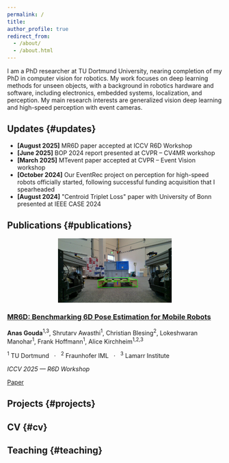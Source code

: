 ```yaml
---
permalink: /
title:
author_profile: true
redirect_from:
  - /about/
  - /about.html
---
```


I am a PhD researcher at TU Dortmund University, nearing completion of my PhD in computer vision for robotics. My work focuses on deep learning methods for unseen objects, with a background in robotics hardware and software, including electronics, embedded systems, localization, and perception. My main research interests are generalized vision deep learning and high-speed perception with event cameras.



## Updates {#updates}

<ul class="small">
<li><strong>[August 2025]</strong> MR6D paper accepted at ICCV R6D Workshop</li>
<li><strong>[June 2025]</strong> BOP 2024 report presented at CVPR – CV4MR workshop</li>
<li><strong>[March 2025]</strong> MTevent paper accepted at CVPR – Event Vision workshop</li>
<li><strong>[October 2024]</strong> Our EventRec project on perception for high-speed robots officially started, following successful funding acquisition that I spearheaded</li>
<li><strong>[August 2024]</strong> "Centroid Triplet Loss" paper with University of Bonn presented at IEEE CASE 2024</li>
</ul>



## Publications {#publications}

<section class="publications">
<div class="pub-item">
  <div class="pub-thumb">
    <img src="/images_content/MR6D.png" alt="MR6D teaser image" loading="lazy" style="height:150px; width:auto; display:block; margin:0 auto;">
  </div>
  <div class="pub-meta">
    <h3 class="pub-title">
      <a href="https://arxiv.org/abs/2508.13775" target="_blank" rel="noopener">
        MR6D: Benchmarking 6D Pose Estimation for Mobile Robots
      </a>
    </h3>
    <p class="pub-authors">
      <strong>Anas Gouda</strong><sup>1,3</sup>, Shrutarv Awasthi<sup>1</sup>,
      Christian Blesing<sup>2</sup>, Lokeshwaran Manohar<sup>1</sup>,
      Frank Hoffmann<sup>1</sup>, Alice Kirchheim<sup>1,2,3</sup>
    </p>
    <p class="pub-affiliations">
      <sup>1</sup> TU Dortmund &nbsp; · &nbsp;
      <sup>2</sup> Fraunhofer IML &nbsp; · &nbsp;
      <sup>3</sup> Lamarr Institute
    </p>
    <p class="pub-venue"><em>ICCV 2025 — R6D Workshop</em></p>
    <p class="pub-links">
      <a href="https://arxiv.org/abs/2508.13775">Paper</a>
    </p>
  </div>
</div>


  <!-- Repeat more .pub-item blocks for other papers -->
</section>

## Projects {#projects}

## CV {#cv}

## Teaching {#teaching}

